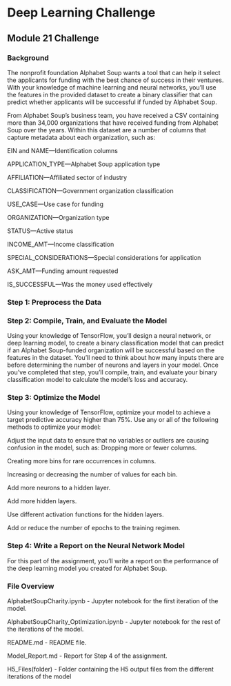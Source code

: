 # Deep Learning Challenge


## Module 21 Challenge


### Background
The nonprofit foundation Alphabet Soup wants a tool that can help it select the applicants for funding with the best chance of success in their ventures. With your knowledge of machine learning and neural networks, you’ll use the features in the provided dataset to create a binary classifier that can predict whether applicants will be successful if funded by Alphabet Soup.

From Alphabet Soup’s business team, you have received a CSV containing more than 34,000 organizations that have received funding from Alphabet Soup over the years. Within this dataset are a number of columns that capture metadata about each organization, such as:

   EIN and NAME—Identification columns

   APPLICATION_TYPE—Alphabet Soup application type

   AFFILIATION—Affiliated sector of industry

   CLASSIFICATION—Government organization classification

   USE_CASE—Use case for funding

   ORGANIZATION—Organization type

   STATUS—Active status

   INCOME_AMT—Income classification

   SPECIAL_CONSIDERATIONS—Special considerations for application

   ASK_AMT—Funding amount requested

   IS_SUCCESSFUL—Was the money used effectively

### Step 1: Preprocess the Data

### Step 2: Compile, Train, and Evaluate the Model
Using your knowledge of TensorFlow, you’ll design a neural network, or deep learning model, to create a binary classification model that can predict if an Alphabet Soup-funded organization will be successful based on the features in the dataset. You’ll need to think about how many inputs there are before determining the number of neurons and layers in your model. Once you’ve completed that step, you’ll compile, train, and evaluate your binary classification model to calculate the model’s loss and accuracy.

### Step 3: Optimize the Model
Using your knowledge of TensorFlow, optimize your model to achieve a target predictive accuracy higher than 75%. Use any or all of the following methods to optimize your model:

  Adjust the input data to ensure that no variables or outliers are causing confusion in the model, such as:
  Dropping more or fewer columns.
  
  Creating more bins for rare occurrences in columns.
  
  Increasing or decreasing the number of values for each bin.
  
  Add more neurons to a hidden layer.
  
  Add more hidden layers.
  
  Use different activation functions for the hidden layers.
  
  Add or reduce the number of epochs to the training regimen.
  
### Step 4: Write a Report on the Neural Network Model
For this part of the assignment, you’ll write a report on the performance of the deep learning model you created for Alphabet Soup. 
 
### File Overview
AlphabetSoupCharity.ipynb - Jupyter notebook for the first iteration of the model.

AlphabetSoupCharity_Optimization.ipynb - Jupyter notebook for the rest of the iterations of the model.

README.md - README file.

Model_Report.md - Report for Step 4 of the assignment.

H5_Files(folder) - Folder containing the H5 output files from the different iterations of the model
